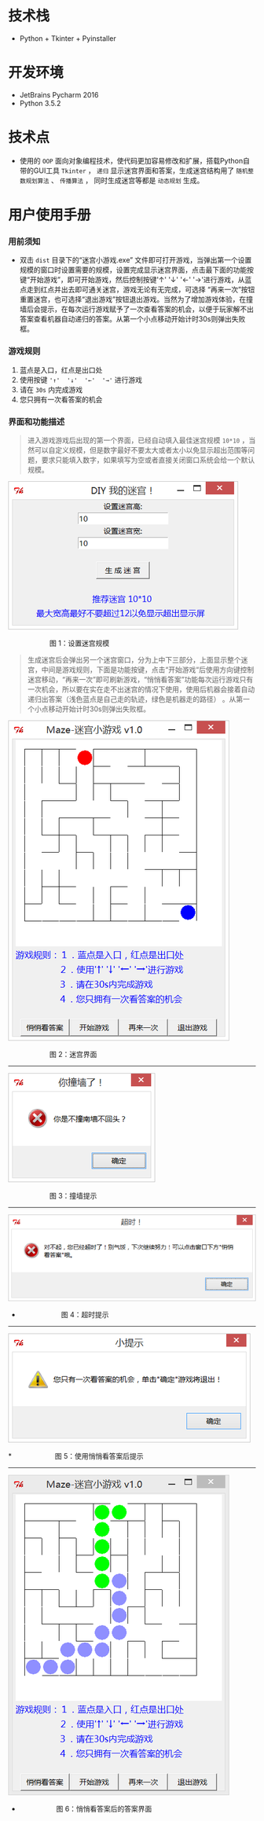 # 技术栈
* Python + Tkinter + Pyinstaller

# 开发环境
* JetBrains Pycharm 2016
* Python 3.5.2

# 技术点
* 使用的 `OOP` 面向对象编程技术，使代码更加容易修改和扩展，搭载Python自带的GUI工具 `Tkinter` ， `递归` 显示迷宫界面和答案，生成迷宫结构用了 `随机整数规划算法` 、 `传播算法` ，
同时生成迷宫等都是 `动态规划` 生成。

# 用户使用手册
### 用前须知
* 双击 `dist` 目录下的“迷宫小游戏.exe” 文件即可打开游戏，当弹出第一个设置规模的窗口时设置需要的规模，设置完成显示迷宫界面，点击最下面的功能按键“开始游戏”，即可开始游戏，然后控制按键'↑'  '↓'  '←'  '→'进行游戏，从蓝点走到红点并出去即可通关迷宫，游戏无论有无完成，可选择 “再来一次”按钮重置迷宫，也可选择“退出游戏”按钮退出游戏。当然为了增加游戏体验，在撞墙后会提示，在每次运行游戏赋予了一次查看答案的机会，以便于玩家解不出答案查看机器自动递归的答案。从第一个小点移动开始计时30s则弹出失败框。
### 游戏规则
1.   蓝点是入口，红点是出口处
2.   使用按键 `'↑'  '↓'  '←'  '→'` 进行游戏
3.   请在 `30s` 内完成游戏
4.   您只拥有一次看答案的机会

### 界面和功能描述
> 进入游戏游戏后出现的第一个界面，已经自动填入最佳迷宫规模 `10*10` ，当然可以自定义规模，但是数字最好不要太大或者太小以免显示超出范围等问题，要求只能填入数字，如果填写为空或者直接关闭窗口系统会给一个默认规模。

![Alt 图 1：设置迷宫规模](/build/images/设置迷宫规模.png)

 　　　　　　图 1：设置迷宫规模


> 生成迷宫后会弹出另一个迷宫窗口，分为上中下三部分，上面显示整个迷宫，中间是游戏规则，下面是功能按键，点击“开始游戏“后使用方向键控制迷宫移动，“再来一次”即可刷新游戏，“悄悄看答案”功能每次运行游戏只有一次机会，所以要在实在走不出迷宫的情况下使用，使用后机器会接着自动递归出答案（浅色蓝点是自己走的轨迹，绿色是机器走的路径） 。从第一个小点移动开始计时30s则弹出失败框。

![Alt 图 2：迷宫界面](/build/images/迷宫界面.png)

 　　　　　　图 2：迷宫界面
- - -



![Alt 图 3：撞墙提示](/build/images/撞墙提示.png)

 　　　　　　图 3：撞墙提示
- - -



![Alt 图 4：超时提示](/build/images/超时提示.png)

* 　　　　　　图 4：超时提示
- - -



![Alt 图 5：使用悄悄看答案后提示](/build/images/悄悄看答案后提示.png)

*　　　　　　 图 5：使用悄悄看答案后提示
- - -



![Alt 图 6：悄悄看答案后的答案界面](/build/images/答案界面.png)

* 　　　　　  图 6：悄悄看答案后的答案界面

